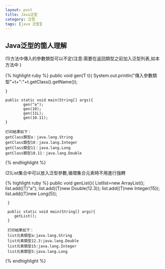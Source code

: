 ```yaml
---
layout: post
title: Java泛型
category: 泛型 
tags: [java 泛型]
---
```

## Java泛型的箇人理解    

(1)方法中傳入的參數類型可以不定(<font style="color:red:font-weight:itatic">注意:需要在返回類型之前加入泛型列表,如本方法中 <T> </font>)  

{% highlight ruby %}
    public <T> void gen(T t){
        System.out.println("傳入參數類型"+t+":"+t.getClass().getName());

    }

    public static void main(String[] args){
            gen("a");
			gen(10);
			gen(11L);
			gen(10.11);
    }

    打印結果如下：
    getClass類型a：java.lang.String
    getClass類型10：java.lang.Integer
    getClass類型11：java.lang.Long
    getClass類型10.11：java.lang.Double
{% endhighlight %}

(2)List集合中可以放入泛型參數,循環集合元素時不用進行強轉  

  {% highlight ruby %}
     public void genList(){
     	List<T>list=new ArrayList<T>();
     	list.add((T)"a");
		list.add((T)new Double(12.3));
		list.add((T)new Integer(15));
		list.add((T)new Long(5));


     }

     public static void main(String[] args){
     	getList();
     }

     打印結果如下：  
     list元素類型a:java.lang.String  
     list元素類型12.3:java.lang.Double  
     list元素類型15:java.lang.Integer  
     list元素類型5:java.lang.Long  

  {% endhighlight %}






